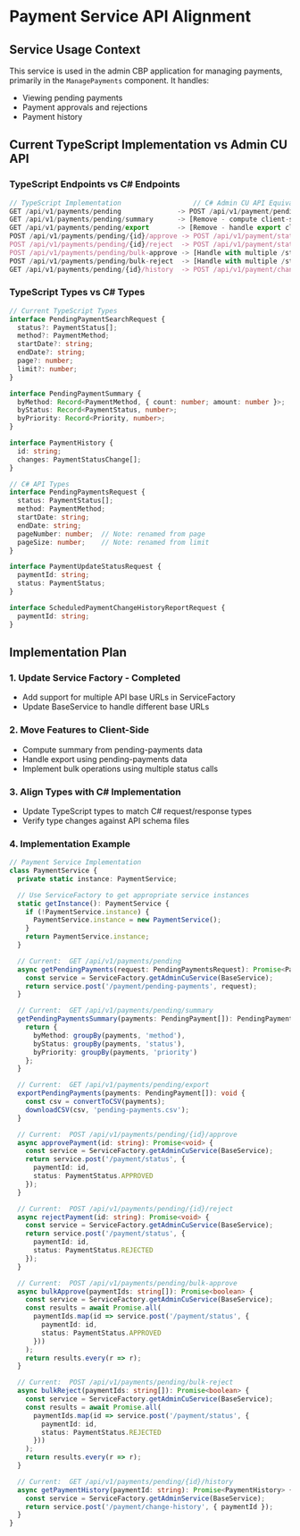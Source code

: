 # Payment Service API Alignment

## Service Usage Context
This service is used in the admin CBP application for managing payments, primarily in the `ManagePayments` component. It handles:
- Viewing pending payments
- Payment approvals and rejections
- Payment history


## Current TypeScript Implementation vs Admin CU API

### TypeScript Endpoints vs C# Endpoints
```typescript
// TypeScript Implementation                  // C# Admin CU API Equivalent
GET /api/v1/payments/pending              -> POST /api/v1/payment/pending-payments
GET /api/v1/payments/pending/summary      -> [Remove - compute client-side from pending-payments data]
GET /api/v1/payments/pending/export       -> [Remove - handle export client-side from pending-payments data]
POST /api/v1/payments/pending/{id}/approve -> POST /api/v1/payment/status (with status=APPROVED)
POST /api/v1/payments/pending/{id}/reject  -> POST /api/v1/payment/status (with status=REJECTED)
POST /api/v1/payments/pending/bulk-approve -> [Handle with multiple /status calls]
POST /api/v1/payments/pending/bulk-reject  -> [Handle with multiple /status calls]
GET /api/v1/payments/pending/{id}/history  -> POST /api/v1/payment/change-history
```

### TypeScript Types vs C# Types
```typescript
// Current TypeScript Types
interface PendingPaymentSearchRequest {
  status?: PaymentStatus[];
  method?: PaymentMethod;
  startDate?: string;
  endDate?: string;
  page?: number;
  limit?: number;
}

interface PendingPaymentSummary {
  byMethod: Record<PaymentMethod, { count: number; amount: number }>;
  byStatus: Record<PaymentStatus, number>;
  byPriority: Record<Priority, number>;
}

interface PaymentHistory {
  id: string;
  changes: PaymentStatusChange[];
}

// C# API Types
interface PendingPaymentsRequest {
  status: PaymentStatus[];
  method: PaymentMethod;
  startDate: string;
  endDate: string;
  pageNumber: number;  // Note: renamed from page
  pageSize: number;    // Note: renamed from limit
}

interface PaymentUpdateStatusRequest {
  paymentId: string;
  status: PaymentStatus;
}

interface ScheduledPaymentChangeHistoryReportRequest {
  paymentId: string;
}
```

## Implementation Plan

### 1. Update Service Factory - Completed
- Add support for multiple API base URLs in ServiceFactory
- Update BaseService to handle different base URLs

### 2. Move Features to Client-Side
- Compute summary from pending-payments data
- Handle export using pending-payments data
- Implement bulk operations using multiple status calls

### 3. Align Types with C# Implementation
- Update TypeScript types to match C# request/response types
- Verify type changes against API schema files

### 4. Implementation Example
```typescript
// Payment Service Implementation
class PaymentService {
  private static instance: PaymentService;

  // Use ServiceFactory to get appropriate service instances
  static getInstance(): PaymentService {
    if (!PaymentService.instance) {
      PaymentService.instance = new PaymentService();
    }
    return PaymentService.instance;
  }

  // Current:  GET /api/v1/payments/pending
  async getPendingPayments(request: PendingPaymentsRequest): Promise<PaginatedResponse<PendingPayment>> {
    const service = ServiceFactory.getAdminCuService(BaseService);
    return service.post('/payment/pending-payments', request);
  }

  // Current:  GET /api/v1/payments/pending/summary
  getPendingPaymentsSummary(payments: PendingPayment[]): PendingPaymentSummary {
    return {
      byMethod: groupBy(payments, 'method'),
      byStatus: groupBy(payments, 'status'),
      byPriority: groupBy(payments, 'priority')
    };
  }

  // Current:  GET /api/v1/payments/pending/export
  exportPendingPayments(payments: PendingPayment[]): void {
    const csv = convertToCSV(payments);
    downloadCSV(csv, 'pending-payments.csv');
  }

  // Current:  POST /api/v1/payments/pending/{id}/approve
  async approvePayment(id: string): Promise<void> {
    const service = ServiceFactory.getAdminCuService(BaseService);
    return service.post('/payment/status', { 
      paymentId: id, 
      status: PaymentStatus.APPROVED 
    });
  }

  // Current:  POST /api/v1/payments/pending/{id}/reject
  async rejectPayment(id: string): Promise<void> {
    const service = ServiceFactory.getAdminCuService(BaseService);
    return service.post('/payment/status', { 
      paymentId: id, 
      status: PaymentStatus.REJECTED 
    });
  }

  // Current:  POST /api/v1/payments/pending/bulk-approve
  async bulkApprove(paymentIds: string[]): Promise<boolean> {
    const service = ServiceFactory.getAdminCuService(BaseService);
    const results = await Promise.all(
      paymentIds.map(id => service.post('/payment/status', {
        paymentId: id,
        status: PaymentStatus.APPROVED
      }))
    );
    return results.every(r => r);
  }

  // Current:  POST /api/v1/payments/pending/bulk-reject
  async bulkReject(paymentIds: string[]): Promise<boolean> {
    const service = ServiceFactory.getAdminCuService(BaseService);
    const results = await Promise.all(
      paymentIds.map(id => service.post('/payment/status', {
        paymentId: id,
        status: PaymentStatus.REJECTED
      }))
    );
    return results.every(r => r);
  }

  // Current:  GET /api/v1/payments/pending/{id}/history
  async getPaymentHistory(paymentId: string): Promise<PaymentHistory> {
    const service = ServiceFactory.getAdminService(BaseService);
    return service.post('/payment/change-history', { paymentId });
  }
}
```
